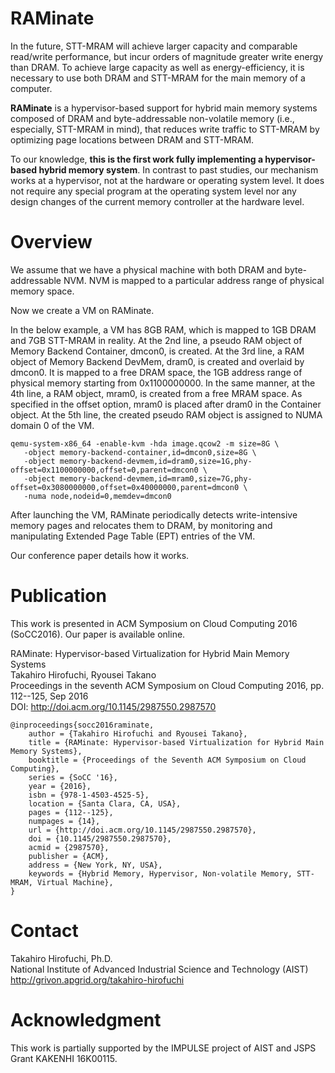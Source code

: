 # RAMinateIn the future, STT-MRAM will achieve larger capacity and comparable read/writeperformance, but incur orders of magnitude greater write energy than DRAM. Toachieve large capacity as well as energy-efficiency, it is necessary to useboth DRAM and STT-MRAM for the main memory of a computer.**RAMinate** is a hypervisor-based support for hybrid main memory systems composedof DRAM and byte-addressable non-volatile memory (i.e., especially, STT-MRAM inmind), that reduces write traffic to STT-MRAM by optimizing page locations betweenDRAM and STT-MRAM.To our knowledge, **this is the first work fully implementing a hypervisor-basedhybrid memory system**.In contrast to past studies, our mechanism works at a hypervisor, not at thehardware or operating system level.  It does not require any special program atthe operating system level nor any design changes of the current memorycontroller at the hardware level.# OverviewWe assume that we have a physical machine with both DRAM and byte-addressable NVM.NVM is mapped to a particular address range of physical memory space.Now we create a VM on RAMinate.In the below example, a VM has 8GB RAM, which is mapped to 1GB DRAM and 7GB STT-MRAM in reality.At the 2nd line, a pseudo RAM object of Memory Backend Container, dmcon0, is created.At the 3rd line, a RAM object of Memory Backend DevMem, dram0, is created and overlaid by dmcon0.It is mapped to a free DRAM space, the 1GB address range of physical memory starting from 0x1100000000.In the same manner, at the 4th line, a RAM object, mram0, is created from a free MRAM space.As specified in the offset option, mram0 is placed after dram0 in the Container object.At the 5th line, the created pseudo RAM object is assigned to NUMA domain 0 of the VM.```qemu-system-x86_64 -enable-kvm -hda image.qcow2 -m size=8G \   -object memory-backend-container,id=dmcon0,size=8G \   -object memory-backend-devmem,id=dram0,size=1G,phy-offset=0x1100000000,offset=0,parent=dmcon0 \   -object memory-backend-devmem,id=mram0,size=7G,phy-offset=0x3080000000,offset=0x40000000,parent=dmcon0 \   -numa node,nodeid=0,memdev=dmcon0```After launching the VM, RAMinate periodically detects write-intensive memorypages and relocates them to DRAM, by monitoring and manipulating Extended PageTable (EPT) entries of the VM.Our conference paper details how it works.# PublicationThis work is presented in ACM Symposium on Cloud Computing 2016 (SoCC2016).Our paper is available online.RAMinate: Hypervisor-based Virtualization for Hybrid Main Memory Systems  Takahiro Hirofuchi, Ryousei Takano  Proceedings in the seventh ACM Symposium on Cloud Computing 2016, pp. 112--125, Sep 2016  DOI: http://doi.acm.org/10.1145/2987550.2987570```@inproceedings{socc2016raminate,	author = {Takahiro Hirofuchi and Ryousei Takano},	title = {RAMinate: Hypervisor-based Virtualization for Hybrid Main Memory Systems},	booktitle = {Proceedings of the Seventh ACM Symposium on Cloud Computing},	series = {SoCC '16},	year = {2016},	isbn = {978-1-4503-4525-5},	location = {Santa Clara, CA, USA},	pages = {112--125},	numpages = {14},	url = {http://doi.acm.org/10.1145/2987550.2987570},	doi = {10.1145/2987550.2987570},	acmid = {2987570},	publisher = {ACM},	address = {New York, NY, USA},	keywords = {Hybrid Memory, Hypervisor, Non-volatile Memory, STT-MRAM, Virtual Machine},}```# ContactTakahiro Hirofuchi, Ph.D.  National Institute of Advanced Industrial Science and Technology (AIST)  http://grivon.apgrid.org/takahiro-hirofuchi# AcknowledgmentThis work is partially supported by the IMPULSE project of AIST and JSPS Grant KAKENHI 16K00115.